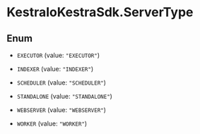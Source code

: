 # KestraIoKestraSdk.ServerType

## Enum


* `EXECUTOR` (value: `"EXECUTOR"`)

* `INDEXER` (value: `"INDEXER"`)

* `SCHEDULER` (value: `"SCHEDULER"`)

* `STANDALONE` (value: `"STANDALONE"`)

* `WEBSERVER` (value: `"WEBSERVER"`)

* `WORKER` (value: `"WORKER"`)


